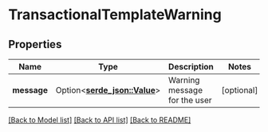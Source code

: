 # TransactionalTemplateWarning

## Properties

Name | Type | Description | Notes
------------ | ------------- | ------------- | -------------
**message** | Option<[**serde_json::Value**](.md)> | Warning message for the user | [optional]

[[Back to Model list]](../README.md#documentation-for-models) [[Back to API list]](../README.md#documentation-for-api-endpoints) [[Back to README]](../README.md)


